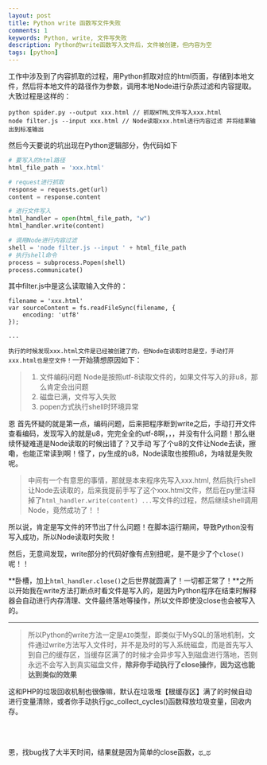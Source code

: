 ```yaml
---
layout: post
title: Python write 函数写文件失败
comments: 1
keywords: Python, write, 文件写失败
description: Python的write函数写入文件后，文件被创建，但内容为空
tags: [python]
---
```


工作中涉及到了内容抓取的过程，用Python抓取对应的html页面，存储到本地文件，然后将本地文件的路径作为参数，调用本地Node进行杂质过滤和内容提取。大致过程是这样的：

``` shell
python spider.py --output xxx.html // 抓取HTML文件写入xxx.html
node filter.js --input xxx.html // Node读取xxx.html进行内容过滤 并将结果输出到标准输出

```

然后今天要说的坑出现在Python逻辑部分，伪代码如下

```python
# 要写入的html路径
html_file_path = 'xxx.html'

# request进行抓取
response = requests.get(url)
content = response.content

# 进行文件写入
html_handler = open(html_file_path, "w")
html_handler.write(content)

# 调用Node进行内容过滤
shell = 'node filter.js --input ' + html_file_path
# 执行shell命令
process = subprocess.Popen(shell)
process.communicate()

```

其中filter.js中是这么读取输入文件的：

```
filename = 'xxx.html'
var sourceContent = fs.readFileSync(filename, {
    encoding: 'utf8'
});

...

```

`执行的时候发现xxx.html文件是已经被创建了的，但Node在读取时总是空，手动打开xxx.html也是空文件！`一开始猜想原因如下：

> 1. 文件编码问题 Node是按照utf-8读取文件的，如果文件写入的非u8，那么肯定会出问题
> 2. 磁盘已满，文件写入失败
> 3. popen方式执行shell时环境异常

恩 首先怀疑的就是第一点，编码问题，后来把程序断到write之后，手动打开文件查看编码，发现写入的就是u8，完完全全的utf-8啊，，，并没有什么问题！那么继续怀疑难道是Node读取的时候出错了？又手动 写了个u8的文件让Node去读，擦嘞，也能正常读到啊！怪了，py生成的u8，Node读取也按照u8，为啥就是失败呢。

> 中间有一个有意思的事情，那就是本来程序先写入xxx.html, 然后执行shell让Node去读取的，后来我提前手写了这个xxx.html文件，然后在py里注释掉了`html_handler.write(content) ...`写文件的过程，然后继续shell调用Node，竟然成功了！！

所以说，肯定是写文件的环节出了什么问题！在脚本运行期间，导致Python没有写入成功，所以Node读取时失败！

然后，无意间发现，write部分的代码好像有点别扭呢，是不是少了个`close()`呢！！

**卧槽，加上`html_handler.close()`之后世界就圆满了！一切都正常了！**之所以开始我在write方法打断点时看文件是写入的，是因为Python程序在结束时解释器会自动进行内存清理、文件最终落地等操作，所以文件即使没close也会被写入的。

------

> 所以Python的write方法一定是`AIO`类型，即类似于MySQL的落地机制，文件通过write方法写入文件时，并不是及时的写入系统磁盘，而是首先写入到自己的缓存区，当缓存区满了的时候才会异步写入到磁盘进行落地，否则永远不会写入到真实磁盘文件，**除非你手动执行了close操作，因为这也能达到类似的效果**

这和PHP的垃圾回收机制也很像嘛，默认在垃圾堆【根缓存区】满了的时候自动进行变量清除，或者你手动执行gc_collect_cycles()函数释放垃圾变量，回收内存。

<br><br>

恩，找bug找了大半天时间，结果就是因为简单的close函数，ಥ_ಥ

